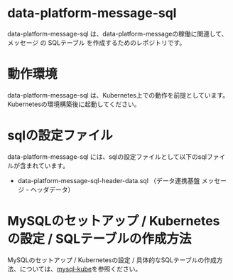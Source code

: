 # data-platform-message-sql
data-platform-message-sql は、data-platform-messageの稼働に関連して、メッセージ の SQLテーブル を作成するためのレポジトリです。  

# 動作環境
data-platform-message-sql は、Kubernetes上での動作を前提としています。Kubernetesの環境構築後に起動してください。  

# sqlの設定ファイル
data-platform-message-sql には、sqlの設定ファイルとして以下のsqlファイルが含まれています。  

* data-platform-message-sql-header-data.sql （データ連携基盤 メッセージ - ヘッダデータ）

# MySQLのセットアップ / Kubernetesの設定 / SQLテーブルの作成方法  
MySQLのセットアップ / Kubernetesの設定 / 具体的なSQLテーブルの作成方法、については、[mysql-kube](https://github.com/latonaio/mysql-kube)を参照ください。  
